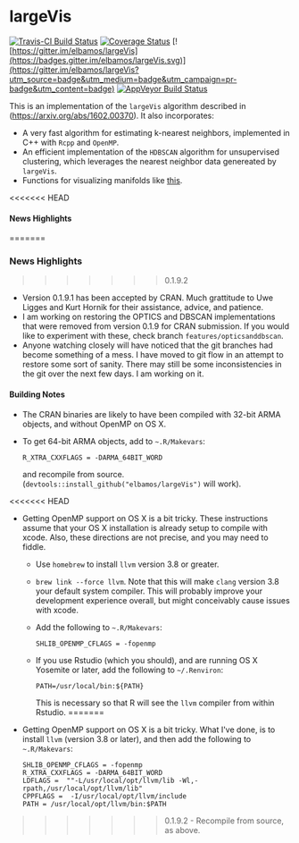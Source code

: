largeVis
================

[![Travis-CI Build Status](https://travis-ci.org/elbamos/largeVis.svg?branch=master)](https://travis-ci.org/elbamos/largeVis) [![Coverage Status](https://img.shields.io/codecov/c/github/elbamos/largeVis/master.svg)](https://codecov.io/gh/elbamos/largeVis/branch/master) [![https://gitter.im/elbamos/largeVis](https://badges.gitter.im/elbamos/largeVis.svg)](https://gitter.im/elbamos/largeVis?utm_source=badge&utm_medium=badge&utm_campaign=pr-badge&utm_content=badge) [![AppVeyor Build Status](https://ci.appveyor.com/api/projects/status/github/elbamos/largeVis?branch=master&svg=true)](https://ci.appveyor.com/project/elbamos/largeVis?branch=master)

This is an implementation of the `largeVis` algorithm described in (<https://arxiv.org/abs/1602.00370>). It also incorporates:

-   A very fast algorithm for estimating k-nearest neighbors, implemented in C++ with `Rcpp` and `OpenMP`.
-   An efficient implementation of the `HDBSCAN` algorithm for unsupervised clustering, which leverages the nearest neighbor data genereated by `largeVis`.
-   Functions for visualizing manifolds like [this](http://cs.stanford.edu/people/karpathy/cnnembed/).

<<<<<<< HEAD
#### News Highlights
=======
### News Highlights
>>>>>>> 0.1.9.2

-   Version 0.1.9.1 has been accepted by CRAN. Much grattitude to Uwe Ligges and Kurt Hornik for their assistance, advice, and patience.
-   I am working on restoring the OPTICS and DBSCAN implementations that were removed from version 0.1.9 for CRAN submission. If you would like to experiment with these, check branch `features/opticsanddbscan`.
-   Anyone watching closely will have noticed that the git branches had become something of a mess. I have moved to git flow in an attempt to restore some sort of sanity. There may still be some inconsistencies in the git over the next few days. I am working on it.

#### Building Notes

-   The CRAN binaries are likely to have been compiled with 32-bit ARMA objects, and without OpenMP on OS X.
-   To get 64-bit ARMA objects, add to `~.R/Makevars`:

        R_XTRA_CXXFLAGS = -DARMA_64BIT_WORD

    and recompile from source. (`devtools::install_github("elbamos/largeVis")` will work).

<<<<<<< HEAD
-   Getting OpenMP support on OS X is a bit tricky. These instructions assume that your OS X installation is already setup to compile with xcode. Also, these directions are not precise, and you may need to fiddle.
    -   Use `homebrew` to install `llvm` version 3.8 or greater.
    -   `brew link --force llvm`. Note that this will make `clang` version 3.8 your default system compiler. This will probably improve your development experience overall, but might conceivably cause issues with xcode.
    -   Add the following to `~.R/Makevars`:

            SHLIB_OPENMP_CFLAGS = -fopenmp

    -   If you use Rstudio (which you should), and are running OS X Yosemite or later, add the following to `~/.Renviron`:

            PATH=/usr/local/bin:${PATH}

        This is necessary so that R will see the `llvm` compiler from within Rstudio.
=======
-   Getting OpenMP support on OS X is a bit tricky. What I've done, is to install `llvm` (version 3.8 or later), and then add the following to `~.R/Makevars`:

        SHLIB_OPENMP_CFLAGS = -fopenmp
        R_XTRA_CXXFLAGS = -DARMA_64BIT_WORD
        LDFLAGS =  ""-L/usr/local/opt/llvm/lib -Wl,-rpath,/usr/local/opt/llvm/lib"
        CPPFLAGS =  -I/usr/local/opt/llvm/include
        PATH = /usr/local/opt/llvm/bin:$PATH 

>>>>>>> 0.1.9.2
    -   Recompile from source, as above.
